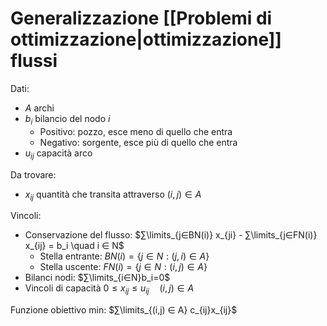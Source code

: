 # Generalizzazione [[Problemi di ottimizzazione|ottimizzazione]] flussi

Dati:
- $A$ archi
- $b_i$ bilancio del nodo $i$
	- Positivo: pozzo, esce meno di quello che entra
	- Negativo: sorgente, esce più di quello che entra
- $u_{ij}$ capacità arco

Da trovare:
- $x_{ij}$ quantità che transita attraverso $(i,j)∈A$

Vincoli:
- Conservazione del flusso: $∑\limits_{j∈BN(i)} x_{ji} - ∑\limits_{j∈FN(i)} x_{ij} = b_i \quad i ∈ N$
	- Stella entrante: $BN(i)=\{j ∈ N : (j,i) ∈ A\}$
	- Stella uscente: $FN(i)=\{j ∈ N : (i,j) ∈ A\}$
- Bilanci nodi: $∑\limits_{i∈N}b_i=0$
- Vincoli di capacità $0≤x_{ij}≤u_{ij} \quad (i,j)∈A$

Funzione obiettivo min: $∑\limits_{(i,j) ∈ A} c_{ij}x_{ij}$
